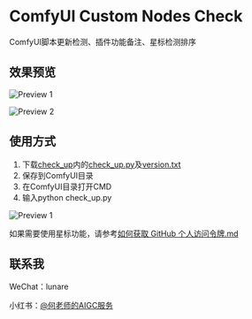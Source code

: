 # ComfyUI Custom Nodes Check

ComfyUI脚本更新检测、插件功能备注、星标检测排序

## 效果预览

![Preview 1](https://github.com/msola-ht/Comfyui_custom_nodes_check/blob/8a788e81ea74ddccd2963f29cf1f11917de993d8/img/Preview_1.png)

![Preview 2](https://github.com/msola-ht/Comfyui_custom_nodes_check/blob/8a788e81ea74ddccd2963f29cf1f11917de993d8/img/Preview_2.png)

## 使用方式

1. 下载[check_up](https://github.com/msola-ht/Comfyui_custom_nodes_check/tree/main/check_up)内的[check_up.py](https://github.com/msola-ht/Comfyui_custom_nodes_check/blob/main/check_up/check_up.py)及[version.txt](https://github.com/msola-ht/Comfyui_custom_nodes_check/blob/main/check_up/version.txt)
2. 保存到ComfyUI目录
3. 在ComfyUI目录打开CMD
4. 输入python check_up.py

![Preview 1](https://github.com/msola-ht/Comfyui_custom_nodes_check/blob/615d15b1268aa8f21d4566571296f5e0464e9792/img/PixPin_2024-06-27_16-38-12.png)

如果需要使用星标功能，请参考[如何获取 GitHub 个人访问令牌.md](https://github.com/msola-ht/Comfyui_custom_nodes_check/blob/88022f6d59ae6461229ec44b1952ab8f4c298c54/%E5%A6%82%E4%BD%95%E8%8E%B7%E5%8F%96%20GitHub%20%E4%B8%AA%E4%BA%BA%E8%AE%BF%E9%97%AE%E4%BB%A4%E7%89%8C.md)

## 联系我

WeChat：lunare

小红书：[@何老师的AIGC服务](https://www.xiaohongshu.com/user/profile/5c60f6dd0000000018004dda?xhsshare=CopyLink&appuid=5c60f6dd0000000018004dda&apptime=1719371503)
